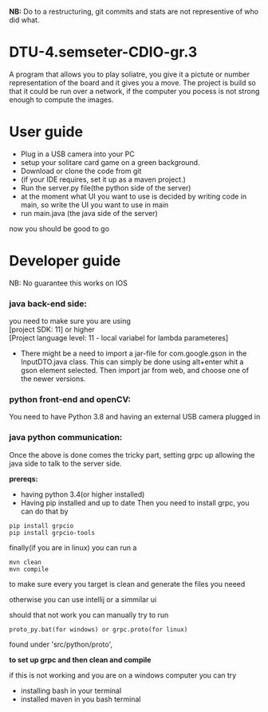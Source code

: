 **NB:** Do to a restructuring, git commits and stats are not representive of who did what.

# DTU-4.semseter-CDIO-gr.3
A program that allows you to play soliatre, you give it a pictute or number representation of the board and it gives you a move. 
The project is build so that it could be run over a network, if the computer you pocess is not strong enough to compute the images.

# User guide 
- Plug in a USB camera into your PC
- setup your solitare card game on a green background.
- Download or clone the code from git
- (if your IDE requires, set it up as a maven project.)
- Run the server.py file(the python side of the server)
- at the moment what UI you want to use is decided by writing code in main,
so write the UI you want to use in main
- run main.java (the java side of the server)

now you should be good to go

# Developer guide
NB: No guarantee this works on IOS

### java back-end side:
you need to make sure you are using       
[project SDK: 11] or higher     
[Project language level: 11 - local variabel for lambda parameteres]

- There might be a need to import a jar-file for com.google.gson in the InputDTO.java class.
This can simply be done using alt+enter whit a gson element selected.
Then import jar from web, and choose one of the newer versions.

### python front-end and openCV:
You need to have Python 3.8
and having an external USB camera plugged in
### java python communication:
Once the above is done comes the tricky part, setting grpc up allowing the java side to talk to the server side.

**prereqs:**
- having python 3.4(or higher installed)
- Having pip installed and up to date
Then you need to install grpc, you can do that by
```
pip install grpcio
pip install grpcio-tools
```
finally(if you are in linux) you can run a
```
mvn clean
mvn compile
```
to make sure every you target is clean and generate the files you neeed 

otherwise you can use intellij or a simmilar ui

should that not work you can manually try to run
```
proto_py.bat(for windows) or grpc.proto(for linux)
```
found under 'src/python/proto',

**to set up grpc and then clean and compile**

if this is not working and you are on a windows computer you can try
- installing bash in your terminal
- installed maven in you bash terminal
